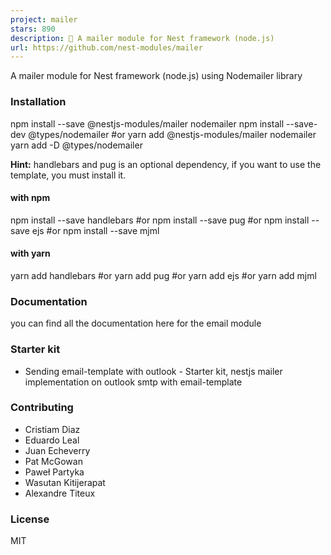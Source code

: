 ```yaml
---
project: mailer
stars: 890
description: 📨 A mailer module for Nest framework (node.js)
url: https://github.com/nest-modules/mailer
---
```


A mailer module for Nest framework (node.js) using Nodemailer library

### Installation

npm install --save @nestjs-modules/mailer nodemailer
npm install --save-dev @types/nodemailer
#or
yarn add @nestjs-modules/mailer nodemailer
yarn add -D @types/nodemailer

**Hint:** handlebars and pug is an optional dependency, if you want to use the template, you must install it.

#### with npm

npm install --save handlebars
#or
npm install --save pug
#or
npm install --save ejs
#or
npm install --save mjml

#### with yarn

yarn add handlebars
#or
yarn add pug
#or
yarn add ejs
#or
yarn add mjml

### Documentation

you can find all the documentation here for the email module

### Starter kit

-   Sending email-template with outlook - Starter kit, nestjs mailer implementation on outlook smtp with email-template

### Contributing

-   Cristiam Diaz
-   Eduardo Leal
-   Juan Echeverry
-   Pat McGowan
-   Paweł Partyka
-   Wasutan Kitijerapat
-   Alexandre Titeux

### License

MIT
